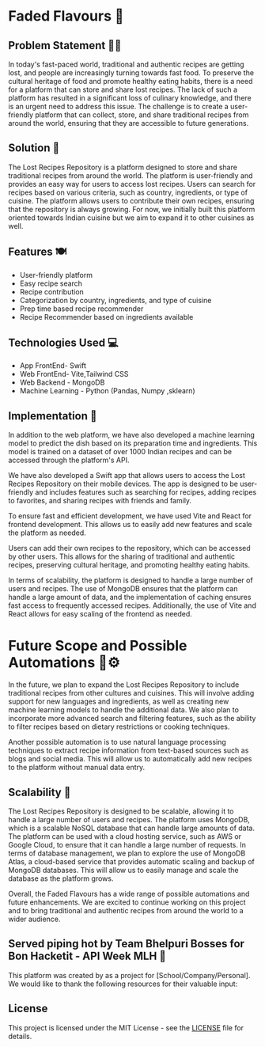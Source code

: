 # Faded Flavours 🍛

## Problem Statement 👩‍🍳

In today's fast-paced world, traditional and authentic recipes are getting lost, and people are increasingly turning towards fast food. To preserve the cultural heritage of food and promote healthy eating habits, there is a need for a platform that can store and share lost recipes. The lack of such a platform has resulted in a significant loss of culinary knowledge, and there is an urgent need to address this issue. The challenge is to create a user-friendly platform that can collect, store, and share traditional recipes from around the world, ensuring that they are accessible to future generations.

## Solution 🍳

The Lost Recipes Repository is a platform designed to store and share traditional recipes from around the world. The platform is user-friendly and provides an easy way for users to access lost recipes. Users can search for recipes based on various criteria, such as country, ingredients, or type of cuisine. The platform allows users to contribute their own recipes, ensuring that the repository is always growing. For now, we initially built this platform oriented towards Indian cuisine but we aim to expand it to other cuisines as well.

## Features 🍽

- User-friendly platform
- Easy recipe search
- Recipe contribution
- Categorization by country, ingredients, and type of cuisine
- Prep time based recipe recommender
- Recipe Recommender based on ingredients available

## Technologies Used 💻 

- App FrontEnd- Swift
- Web FrontEnd- Vite,Tailwind CSS
- Web Backend - MongoDB
- Machine Learning - Python (Pandas, Numpy ,sklearn)


## Implementation  📃 

In addition to the web platform, we have also developed a machine learning model to predict the dish based on its preparation time and ingredients. This model is trained on a dataset of over 1000 Indian recipes and can be accessed through the platform's API.

We have also developed a Swift app that allows users to access the Lost Recipes Repository on their mobile devices. The app is designed to be user-friendly and includes features such as searching for recipes, adding recipes to favorites, and sharing recipes with friends and family.

To ensure fast and efficient development, we have used Vite and React for frontend development. This allows us to easily add new features and scale the platform as needed.

Users can add their own recipes to the repository, which can be accessed by other users. This allows for the sharing of traditional and authentic recipes, preserving cultural heritage, and promoting healthy eating habits.

In terms of scalability, the platform is designed to handle a large number of users and recipes. The use of MongoDB ensures that the platform can handle a large amount of data, and the implementation of caching ensures fast access to frequently accessed recipes. Additionally, the use of Vite and React allows for easy scaling of the frontend as needed.


# Future Scope and Possible Automations 🔧⚙

In the future, we plan to expand the Lost Recipes Repository to include traditional recipes from other cultures and cuisines. This will involve adding support for new languages and ingredients, as well as creating new machine learning models to handle the additional data. We also plan to incorporate more advanced search and filtering features, such as the ability to filter recipes based on dietary restrictions or cooking techniques.

Another possible automation is to use natural language processing techniques to extract recipe information from text-based sources such as blogs and social media. This will allow us to automatically add new recipes to the platform without manual data entry.


## Scalability 🔬

The Lost Recipes Repository is designed to be scalable, allowing it to handle a large number of users and recipes. The platform uses MongoDB, which is a scalable NoSQL database that can handle large amounts of data. The platform can be used with  a cloud hosting service, such as AWS or Google Cloud, to ensure that it can handle a large number of requests.
In terms of database management, we plan to explore the use of MongoDB Atlas, a cloud-based service that provides automatic scaling and backup of MongoDB databases. This will allow us to easily manage and scale the database as the platform grows.

Overall, the Faded Flavours has a wide range of possible automations and future enhancements. We are excited to continue working on this project and to bring traditional and authentic recipes from around the world to a wider audience.



## Served piping hot by Team Bhelpuri Bosses for Bon Hacketit - API Week MLH 🥘

This platform was created by  as a project for [School/Company/Personal]. We would like to thank the following resources for their valuable input:



## License

This project is licensed under the MIT License - see the [LICENSE](LICENSE) file for details.
